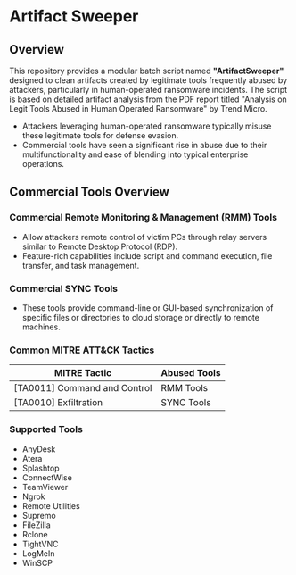 # Artifact Sweeper

## Overview
This repository provides a modular batch script named **"ArtifactSweeper"** designed to clean artifacts created by legitimate tools frequently abused by attackers, particularly in human-operated ransomware incidents. The script is based on detailed artifact analysis from the PDF report titled "Analysis on Legit Tools Abused in Human Operated Ransomware" by Trend Micro.

- Attackers leveraging human-operated ransomware typically misuse these legitimate tools for defense evasion.
- Commercial tools have seen a significant rise in abuse due to their multifunctionality and ease of blending into typical enterprise operations.


## Commercial Tools Overview

### Commercial Remote Monitoring & Management (RMM) Tools
- Allow attackers remote control of victim PCs through relay servers similar to Remote Desktop Protocol (RDP).
- Feature-rich capabilities include script and command execution, file transfer, and task management.

### Commercial SYNC Tools
- These tools provide command-line or GUI-based synchronization of specific files or directories to cloud storage or directly to remote machines.

### Common MITRE ATT&CK Tactics

| MITRE Tactic                | Abused Tools |
|-----------------------------|--------------|
| [TA0011] Command and Control| RMM Tools    |
| [TA0010] Exfiltration       | SYNC Tools   |

### Supported Tools
- AnyDesk
- Atera
- Splashtop
- ConnectWise
- TeamViewer
- Ngrok
- Remote Utilities
- Supremo
- FileZilla
- Rclone
- TightVNC
- LogMeIn
- WinSCP
